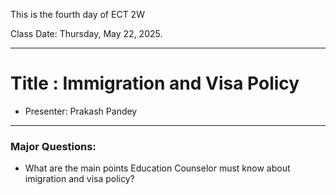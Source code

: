 

This is the fourth day of ECT 2W 

Class Date: Thursday, May 22, 2025.

----

# Title : Immigration and Visa Policy
- Presenter: Prakash Pandey

---

### Major Questions:


- What are the main points Education Counselor must know about imigration and visa policy?



